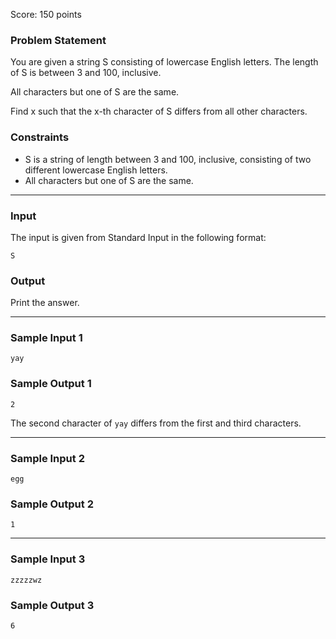 Score: 150 points

### Problem Statement

You are given a string S consisting of lowercase English letters. The length of S is between 3 and 100, inclusive.

All characters but one of S are the same.

Find x such that the x-th character of S differs from all other characters.

### Constraints

* S is a string of length between 3 and 100, inclusive, consisting of two different lowercase English letters.
* All characters but one of S are the same.

---

### Input

The input is given from Standard Input in the following format:

```
S
```

### Output

Print the answer.

---

### Sample Input 1

```
yay
```

### Sample Output 1

```
2
```

The second character of `yay` differs from the first and third characters.

---

### Sample Input 2

```
egg
```

### Sample Output 2

```
1
```

---

### Sample Input 3

```
zzzzzwz
```

### Sample Output 3

```
6
```